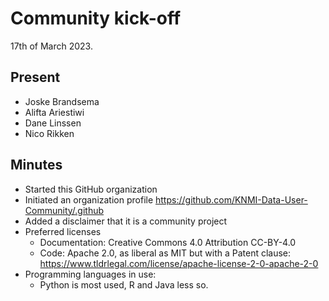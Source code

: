 # Community kick-off

17th of March 2023.

## Present

- Joske Brandsema
- Alifta Ariestiwi
- Dane Linssen
- Nico Rikken

## Minutes

- Started this GitHub organization
- Initiated an organization profile https://github.com/KNMI-Data-User-Community/.github
- Added a disclaimer that it is a community project
- Preferred licenses
  - Documentation: Creative Commons 4.0 Attribution CC-BY-4.0
  - Code: Apache 2.0, as liberal as MIT but with a Patent clause: https://www.tldrlegal.com/license/apache-license-2-0-apache-2-0
- Programming languages in use:
  - Python is most used, R and Java less so.
